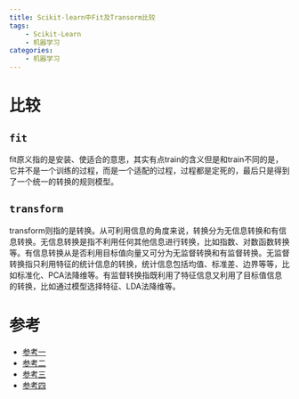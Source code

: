 ```yaml
---
title: Scikit-learn中Fit及Transorm比较
tags:
	- Scikit-Learn
	- 机器学习
categories:
	- 机器学习
---
```


# 比较

## `fit`

fit原义指的是安装、使适合的意思，其实有点train的含义但是和train不同的是，它并不是一个训练的过程，而是一个适配的过程，过程都是定死的，最后只是得到了一个统一的转换的规则模型。

## `transform`

transform则指的是转换。从可利用信息的角度来说，转换分为无信息转换和有信息转换。无信息转换是指不利用任何其他信息进行转换，比如指数、对数函数转换等。有信息转换从是否利用目标值向量又可分为无监督转换和有监督转换。无监督转换指只利用特征的统计信息的转换，统计信息包括均值、标准差、边界等等，比如标准化、PCA法降维等。有监督转换指既利用了特征信息又利用了目标值信息的转换，比如通过模型选择特征、LDA法降维等。

# 参考

- [参考一](https://datascience.stackexchange.com/questions/12321/difference-between-fit-and-fit-transform-in-scikit-learn-models)
- [参考二](https://stackoverflow.com/questions/46691596/why-does-sklearn-imputer-need-to-fit)
- [参考三](http://scikit-learn.org/stable/modules/cross_validation.html)
- [参考四](https://blog.csdn.net/qq_35082030/article/details/70338654)